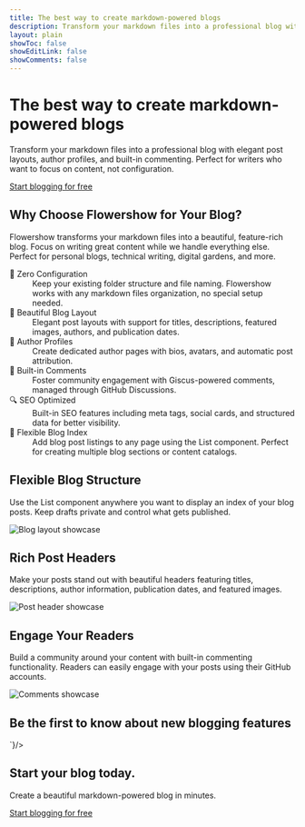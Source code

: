 ```yaml
---
title: The best way to create markdown-powered blogs
description: Transform your markdown files into a professional blog with elegant post layouts, author profiles, and built-in commenting. Perfect for writers who want to focus on content, not configuration.
layout: plain
showToc: false
showEditLink: false
showComments: false
---
```


<div className="bg-white py-12 sm:py-24">
  <div className="mx-auto max-w-7xl px-6 lg:px-8">
    <div className="mx-auto max-w-3xl text-center">
      <h1 className="text-balance text-5xl font-semibold tracking-tight text-gray-900 sm:text-6xl">The best way to create markdown-powered <span className="bg-clip-text text-transparent bg-gradient-to-r from-amber-500 to-yellow-500  ">blogs</span></h1>
      <p className="mt-8 text-pretty text-lg font-medium text-gray-500 sm:text-xl/8">Transform your markdown files into a professional blog with elegant post layouts, author profiles, and built-in commenting. Perfect for writers who want to focus on content, not configuration.</p>
      <div className="mt-10 flex items-center justify-center gap-x-6">
        <a
          href="https://cloud.flowershow.app/"
          className="rounded-md bg-orange-400 px-3.5 py-2.5 text-sm font-semibold text-white shadow hover:bg-orange-300"
        >Start blogging for free</a>
      </div>
    </div>
  </div>
</div>

<div className="bg-white py-8 sm:py-12">
  <div className="mx-auto max-w-7xl px-6 lg:px-8">
    <div className="mx-auto max-w-3xl lg:text-center">
      <h2 className="mt-2 text-pretty text-4xl font-semibold tracking-tight text-gray-900 sm:text-5xl lg:text-balance">Why Choose Flowershow for Your Blog?</h2>
      <p className="mt-6 text-lg/8 text-gray-600">Flowershow transforms your markdown files into a beautiful, feature-rich blog. Focus on writing great content while we handle everything else. Perfect for personal blogs, technical writing, digital gardens, and more.</p>
    </div>
    <div className="mx-auto mt-16 max-w-3xl sm:mt-20 lg:mt-24 lg:max-w-5xl">
      <dl className="grid grid-cols-1 gap-x-8 gap-y-10 sm:grid-cols-2 lg:grid-cols-3 lg:gap-y-16">
        <div>
          <dt className="font-semibold text-gray-900">
            📝 Zero Configuration
          </dt>
          <dd className="mt-2 text-gray-600">
            Keep your existing folder structure and file naming. Flowershow works with any markdown files organization, no special setup needed.
          </dd>
        </div>
        <div>
          <dt className="font-semibold text-gray-900">
            🎨 Beautiful Blog Layout
          </dt>
          <dd className="mt-2 text-gray-600">
            Elegant post layouts with support for titles, descriptions, featured images, authors, and publication dates.
          </dd>
        </div>
        <div>
          <dt className="font-semibold text-gray-900">
            👥 Author Profiles
          </dt>
          <dd className="mt-2 text-gray-600">
            Create dedicated author pages with bios, avatars, and automatic post attribution.
          </dd>
        </div>
        <div>
          <dt className="font-semibold text-gray-900">
            💬 Built-in Comments
          </dt>
          <dd className="mt-2 text-gray-600">
            Foster community engagement with Giscus-powered comments, managed through GitHub Discussions.
          </dd>
        </div>
        <div>
          <dt className="font-semibold text-gray-900">
            🔍 SEO Optimized
          </dt>
          <dd className="mt-2 text-gray-600">
            Built-in SEO features including meta tags, social cards, and structured data for better visibility.
          </dd>
        </div>
        <div>
          <dt className="font-semibold text-gray-900">
            📑 Flexible Blog Index
          </dt>
          <dd className="mt-2 text-gray-600">
            Add blog post listings to any page using the List component. Perfect for creating multiple blog sections or content catalogs.
          </dd>
        </div>
      </dl>
    </div>
  </div>
</div>

<div className="overflow-hidden bg-white py-8 sm:py-12">
  <div className="mx-auto max-w-7xl px-6 lg:px-8">
    <div className="mx-auto grid max-w-2xl grid-cols-1 gap-x-8 gap-y-16 sm:gap-y-20 lg:mx-0 lg:max-w-none lg:grid-cols-2">
      <div className="lg:pr-8 lg:pt-4">
        <div className="lg:max-w-lg">
          <h2 className="mt-2 text-pretty text-4xl font-semibold tracking-tight text-gray-900 sm:text-5xl">Flexible Blog Structure</h2>
          <p className="mt-6 text-lg/8 text-gray-600">Use the List component anywhere you want to display an index of your blog posts. Keep drafts private and control what gets published.</p>
        </div>
      </div>
      <img
        alt="Blog layout showcase"
        src="/_r/-/assets/blog-showcase.png"
        width={2432}
        height={1442}
        className="w-[48rem] max-w-none rounded-xl shadow-xl ring-1 ring-gray-400/10 sm:w-[57rem] md:-ml-4 lg:-ml-0"
      />
    </div>
  </div>
</div>

<div className="overflow-hidden bg-white py-8 sm:py-12">
  <div className="mx-auto max-w-7xl px-6 lg:px-8">
    <div className="mx-auto grid max-w-2xl grid-cols-1 gap-x-8 gap-y-16 sm:gap-y-20 lg:mx-0 lg:max-w-none lg:grid-cols-2">
      <div className="lg:ml-auto lg:pl-4 lg:pt-4">
        <div className="lg:max-w-lg">
          <h2 className="mt-2 text-pretty text-4xl font-semibold tracking-tight text-gray-900 sm:text-5xl">Rich Post Headers</h2>
          <p className="mt-6 text-lg/8 text-gray-600">Make your posts stand out with beautiful headers featuring titles, descriptions, author information, publication dates, and featured images.</p>
        </div>
      </div>
      <div className="flex items-start justify-end lg:order-first">
        <img
          alt="Post header showcase"
          src="/_r/-/assets/page_header.png"
          width={2432}
          height={1442}
          className="w-[48rem] max-w-none rounded-xl shadow-xl ring-1 ring-gray-400/10 sm:w-[57rem]"
        />
      </div>
    </div>
  </div>
</div>

<div className="overflow-hidden bg-white py-8 sm:py-12">
  <div className="mx-auto max-w-7xl px-6 lg:px-8">
    <div className="mx-auto grid max-w-2xl grid-cols-1 gap-x-8 gap-y-16 sm:gap-y-20 lg:mx-0 lg:max-w-none lg:grid-cols-2">
      <div className="lg:pr-8 lg:pt-4">
        <div className="lg:max-w-lg">
          <h2 className="mt-2 text-pretty text-4xl font-semibold tracking-tight text-gray-900 sm:text-5xl">Engage Your Readers</h2>
          <p className="mt-6 text-lg/8 text-gray-600">Build a community around your content with built-in commenting functionality. Readers can easily engage with your posts using their GitHub accounts.</p>
        </div>
      </div>
      <img
        alt="Comments showcase"
        src="/_r/-/assets/comments.png"
        width={2432}
        height={1442}
        className="w-[48rem] max-w-none rounded-xl shadow-xl ring-1 ring-gray-400/10 sm:w-[57rem] md:-ml-4 lg:-ml-0"
      />
    </div>
  </div>
</div>

<div className="bg-white py-12 sm:py-24 my-12">
  <div className="mx-auto max-w-7xl px-6 lg:px-8">
      <h2 className="mb-4 text-pretty text-balance text-4xl font-semibold tracking-tight text-gray-900 sm:mb-6 sm:text-5xl">Be the first to know about new blogging features</h2>
      <CustomHtml html={`<iframe data-tally-src="https://tally.so/embed/mYy8k6?alignLeft=1&hideTitle=1&transparentBackground=1&dynamicHeight=1" width="100%" height="157" frameBorder="0" marginHeight="0" marginWidth="0" title="Want product news and updates? Sign up for our newsletter."></iframe><script async src="https://tally.so/widgets/embed.js"></script>`}/>
  </div>
</div>

<div className="bg-slate-900 mt-16 sm:mt-20 md:mt-24">
  <div className="px-6 py-24 sm:px-6 sm:py-32 lg:px-8">
    <div className="mx-auto max-w-2xl text-center">
      <h2 className="text-balance text-4xl font-semibold tracking-tight text-white sm:text-5xl">Start your blog today.</h2>
      <p className="mx-auto mt-6 max-w-xl text-pretty text-lg/8 text-slate-100">Create a beautiful markdown-powered blog in minutes.</p>
      <div className="mt-10 flex items-center justify-center gap-x-6">
        <a
          href="https://cloud.flowershow.app/"
          className="rounded-md bg-white px-3.5 py-2.5 text-sm font-semibold text-slate-900 shadow hover:bg-primary-faint"
        >Start blogging for free</a>
      </div>
    </div>
  </div>
</div>
